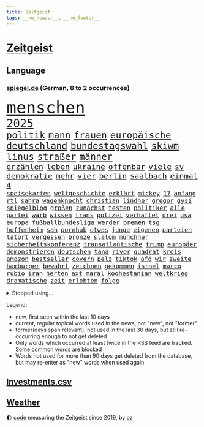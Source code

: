 ```yaml
---
title: Zeitgeist
tags: __no_header__, __no_footer__
---
```


# [Zeitgeist](https://oliz.io/zeitgeist/)

## Language

<h3><a href="https://www.spiegel.de" target="_blank">spiegel.de</a> (German, 8 to 2 occurrences)</h3>
<p style="font-family:monospace">
<span style="font-size:32pt"><a href="news_links.html#menschen" class="current">menschen</a></span>
<br>
<span style="font-size:22pt"><a href="news_links.html#2025" class="current">2025</a></span>
<br>
<span style="font-size:18pt"><a href="news_links.html#politik" class="current">politik</a></span>
<span style="font-size:18pt"><a href="news_links.html#mann" class="current">mann</a></span>
<span style="font-size:18pt"><a href="news_links.html#frauen" class="current">frauen</a></span>
<span style="font-size:18pt"><a href="news_links.html#europäische" class="current">europäische</a></span>
<span style="font-size:18pt"><a href="news_links.html#deutschland" class="current">deutschland</a></span>
<span style="font-size:18pt"><a href="news_links.html#bundestagswahl" class="current">bundestagswahl</a></span>
<span style="font-size:18pt"><a href="news_links.html#skiwm" class="current">skiwm</a></span>
<span style="font-size:18pt"><a href="news_links.html#linus" class="current">linus</a></span>
<span style="font-size:18pt"><a href="news_links.html#straßer" class="current">straßer</a></span>
<span style="font-size:18pt"><a href="news_links.html#männer" class="current">männer</a></span>
<br>
<span style="font-size:15pt"><a href="news_links.html#erzählen" class="current">erzählen</a></span>
<span style="font-size:15pt"><a href="news_links.html#leben" class="current">leben</a></span>
<span style="font-size:15pt"><a href="news_links.html#ukraine" class="current">ukraine</a></span>
<span style="font-size:15pt"><a href="news_links.html#offenbar" class="current">offenbar</a></span>
<span style="font-size:15pt"><a href="news_links.html#viele" class="current">viele</a></span>
<span style="font-size:15pt"><a href="news_links.html#sv" class="current">sv</a></span>
<span style="font-size:15pt"><a href="news_links.html#demokratie" class="current">demokratie</a></span>
<span style="font-size:15pt"><a href="news_links.html#mehr" class="current">mehr</a></span>
<span style="font-size:15pt"><a href="news_links.html#vier" class="current">vier</a></span>
<span style="font-size:15pt"><a href="news_links.html#berlin" class="current">berlin</a></span>
<span style="font-size:15pt"><a href="news_links.html#saalbach" class="new">saalbach</a></span>
<span style="font-size:15pt"><a href="news_links.html#einmal" class="current">einmal</a></span>
<span style="font-size:15pt"><a href="news_links.html#4" class="current">4</a></span>
<br>
<span style="font-size:12pt"><a href="news_links.html#speisekarten" class="new">speisekarten</a></span>
<span style="font-size:12pt"><a href="news_links.html#weltgeschichte" class="new">weltgeschichte</a></span>
<span style="font-size:12pt"><a href="news_links.html#erklärt" class="current">erklärt</a></span>
<span style="font-size:12pt"><a href="news_links.html#mickey" class="new">mickey</a></span>
<span style="font-size:12pt"><a href="news_links.html#17" class="current">17</a></span>
<span style="font-size:12pt"><a href="news_links.html#anfang" class="current">anfang</a></span>
<span style="font-size:12pt"><a href="news_links.html#rtl" class="current">rtl</a></span>
<span style="font-size:12pt"><a href="news_links.html#sahra" class="current">sahra</a></span>
<span style="font-size:12pt"><a href="news_links.html#wagenknecht" class="current">wagenknecht</a></span>
<span style="font-size:12pt"><a href="news_links.html#christian" class="current">christian</a></span>
<span style="font-size:12pt"><a href="news_links.html#lindner" class="current">lindner</a></span>
<span style="font-size:12pt"><a href="news_links.html#gregor" class="current">gregor</a></span>
<span style="font-size:12pt"><a href="news_links.html#gysi" class="current">gysi</a></span>
<span style="font-size:12pt"><a href="news_links.html#spiegelblog" class="current">spiegelblog</a></span>
<span style="font-size:12pt"><a href="news_links.html#großen" class="current">großen</a></span>
<span style="font-size:12pt"><a href="news_links.html#zunächst" class="current">zunächst</a></span>
<span style="font-size:12pt"><a href="news_links.html#testen" class="current">testen</a></span>
<span style="font-size:12pt"><a href="news_links.html#politiker" class="current">politiker</a></span>
<span style="font-size:12pt"><a href="news_links.html#alle" class="current">alle</a></span>
<span style="font-size:12pt"><a href="news_links.html#partei" class="current">partei</a></span>
<span style="font-size:12pt"><a href="news_links.html#warb" class="current">warb</a></span>
<span style="font-size:12pt"><a href="news_links.html#wissen" class="current">wissen</a></span>
<span style="font-size:12pt"><a href="news_links.html#trans" class="current">trans</a></span>
<span style="font-size:12pt"><a href="news_links.html#polizei" class="current">polizei</a></span>
<span style="font-size:12pt"><a href="news_links.html#verhaftet" class="current">verhaftet</a></span>
<span style="font-size:12pt"><a href="news_links.html#drei" class="current">drei</a></span>
<span style="font-size:12pt"><a href="news_links.html#usa" class="current">usa</a></span>
<span style="font-size:12pt"><a href="news_links.html#europa" class="current">europa</a></span>
<span style="font-size:12pt"><a href="news_links.html#fußballbundesliga" class="current">fußballbundesliga</a></span>
<span style="font-size:12pt"><a href="news_links.html#werder" class="current">werder</a></span>
<span style="font-size:12pt"><a href="news_links.html#bremen" class="current">bremen</a></span>
<span style="font-size:12pt"><a href="news_links.html#tsg" class="current">tsg</a></span>
<span style="font-size:12pt"><a href="news_links.html#hoffenheim" class="current">hoffenheim</a></span>
<span style="font-size:12pt"><a href="news_links.html#sah" class="current">sah</a></span>
<span style="font-size:12pt"><a href="news_links.html#pornhub" class="new">pornhub</a></span>
<span style="font-size:12pt"><a href="news_links.html#etwas" class="current">etwas</a></span>
<span style="font-size:12pt"><a href="news_links.html#junge" class="current">junge</a></span>
<span style="font-size:12pt"><a href="news_links.html#eigenen" class="current">eigenen</a></span>
<span style="font-size:12pt"><a href="news_links.html#parteien" class="current">parteien</a></span>
<span style="font-size:12pt"><a href="news_links.html#tatort" class="current">tatort</a></span>
<span style="font-size:12pt"><a href="news_links.html#vergessen" class="current">vergessen</a></span>
<span style="font-size:12pt"><a href="news_links.html#bronze" class="current">bronze</a></span>
<span style="font-size:12pt"><a href="news_links.html#slalom" class="current">slalom</a></span>
<span style="font-size:12pt"><a href="news_links.html#münchner" class="current">münchner</a></span>
<span style="font-size:12pt"><a href="news_links.html#sicherheitskonferenz" class="current">sicherheitskonferenz</a></span>
<span style="font-size:12pt"><a href="news_links.html#transatlantische" class="current">transatlantische</a></span>
<span style="font-size:12pt"><a href="news_links.html#trump" class="current">trump</a></span>
<span style="font-size:12pt"><a href="news_links.html#europäer" class="current">europäer</a></span>
<span style="font-size:12pt"><a href="news_links.html#demonstrieren" class="current">demonstrieren</a></span>
<span style="font-size:12pt"><a href="news_links.html#deutschen" class="current">deutschen</a></span>
<span style="font-size:12pt"><a href="news_links.html#tana" class="new">tana</a></span>
<span style="font-size:12pt"><a href="news_links.html#river" class="new">river</a></span>
<span style="font-size:12pt"><a href="news_links.html#quadrat" class="new">quadrat</a></span>
<span style="font-size:12pt"><a href="news_links.html#kreis" class="current">kreis</a></span>
<span style="font-size:12pt"><a href="news_links.html#amazon" class="current">amazon</a></span>
<span style="font-size:12pt"><a href="news_links.html#bestseller" class="current">bestseller</a></span>
<span style="font-size:12pt"><a href="news_links.html#covern" class="new">covern</a></span>
<span style="font-size:12pt"><a href="news_links.html#pelz" class="new">pelz</a></span>
<span style="font-size:12pt"><a href="news_links.html#tiktok" class="current">tiktok</a></span>
<span style="font-size:12pt"><a href="news_links.html#afd" class="current">afd</a></span>
<span style="font-size:12pt"><a href="news_links.html#wir" class="current">wir</a></span>
<span style="font-size:12pt"><a href="news_links.html#zweite" class="current">zweite</a></span>
<span style="font-size:12pt"><a href="news_links.html#hamburger" class="current">hamburger</a></span>
<span style="font-size:12pt"><a href="news_links.html#bewahrt" class="current">bewahrt</a></span>
<span style="font-size:12pt"><a href="news_links.html#zeichnen" class="current">zeichnen</a></span>
<span style="font-size:12pt"><a href="news_links.html#gekommen" class="current">gekommen</a></span>
<span style="font-size:12pt"><a href="news_links.html#israel" class="current">israel</a></span>
<span style="font-size:12pt"><a href="news_links.html#marco" class="current">marco</a></span>
<span style="font-size:12pt"><a href="news_links.html#rubio" class="current">rubio</a></span>
<span style="font-size:12pt"><a href="news_links.html#iran" class="current">iran</a></span>
<span style="font-size:12pt"><a href="news_links.html#herten" class="new">herten</a></span>
<span style="font-size:12pt"><a href="news_links.html#axt" class="current">axt</a></span>
<span style="font-size:12pt"><a href="news_links.html#maral" class="new">maral</a></span>
<span style="font-size:12pt"><a href="news_links.html#koohestanian" class="new">koohestanian</a></span>
<span style="font-size:12pt"><a href="news_links.html#weltkrieg" class="current">weltkrieg</a></span>
<span style="font-size:12pt"><a href="news_links.html#dramatische" class="current">dramatische</a></span>
<span style="font-size:12pt"><a href="news_links.html#zeit" class="current">zeit</a></span>
<span style="font-size:12pt"><a href="news_links.html#erlebten" class="current">erlebten</a></span>
<span style="font-size:12pt"><a href="news_links.html#folge" class="current">folge</a></span>
</p>
<details>
<summary>Stopped using...</summary>
<p class="former" style="font-size:12pt">
aufnahmen(1578) flugzeuge(1578) verschiedene(1578) entgegen(1577) erscheinen(1577) fdpchef(1577) software(1577) streiten(1577) elfmeter(1576) erfahrungen(1576) opposition(1576) verstorbenen(1576) vorwurf(1576) beschreibt(1575) bundesamt(1575) entschädigung(1575) erinnerungen(1575) geboren(1575) niederländische(1575) sicherheitsbehörden(1575) theater(1575) tobt(1575) zeugen(1575) 2022(1574) beschimpft(1574) geholt(1574) ausschreitungen(1573) babys(1573) erdoğan(1573) facebook(1573) san(1573) beweisen(1572) innenministerium(1572) kritische(1572) verlegt(1572) allianz(1571) angeklagt(1571) armut(1571) langer(1571) 37(1570) arbeitsplatz(1570) bereich(1570) bull(1570) entlastet(1570) tschechien(1570) verdienen(1570) konzerne(1569) mediziner(1569) nutzte(1569) aufgehoben(1568) festnahme(1568) kölner(1568) veranstaltung(1568) verschiebt(1568) ausbau(1567) geschossen(1567) klein(1567) times(1567) hölle(1566) nummer(1566) vielerorts(1566) altes(1565) mai(1565) minute(1565) härter(1564) jagd(1564) party(1564) fit(1563) senkt(1563) zeichnet(1563) ungarns(1562) brite(1561) gering(1561) olympische(1561) moment(1559) störung(1559) vorstellen(1558) überholt(1558) empfängt(1557) kürzlich(1557) lkw(1556) anzeichen(1554) überschwemmungen(1554) königin(1553) gesamten(1552) konsum(1548) kontakt(1547) behalten(1546) retter(1546) istanbul(1545) überfall(1532) überfordert(1530) günther(1525) rakete(1520) sammeln(1519) entspannt(1518) verdoppelt(1517) offener(1513) schadensersatz(1506) ausweg(1500) wetterdienst(1489) öffnet(1463) zusammenbruch(1438) gebeten(1398) blut(1390) airline(1380) fachkräftemangel(1322) bundesanwaltschaft(1298) erfolgreichste(1276) wellen(1276) schwarz(1262) exil(1257) schlafen(1246) haushalt(1238) tiger(1222) rauswurf(1203) einschätzungen(1201) russisches(1182) unserem(1162) seltene(1157) außenministerium(1152) kiews(1152) innenministerin(1151) faeser(1135) nancy(1135) buschmann(1134) aufgestellt(1129) waffenlieferungen(1123) schwieriger(1113) spielern(1109) überwachung(1109) desto(1108) geschenk(1104) positiven(1087) jennifer(1069) lücken(1066) erlauben(1024) jack(1012) dahin(1004) verärgert(997) prominenten(994) verklagen(973) sexuell(968) jimmy(957) erntet(950) schwimmen(948) 16jähriger(943) quiz(943) jemals(939) tägliches(935) ähnlichen(923) vizekanzler(903) professor(901) allgemeinwissen(886) geschehens(886) politischgesellschaftlichen(886) themengebieten(886) gerechtfertigt(878) kollege(860) kompliziert(850) überraschenden(848) ignoriert(842) carter(831) beantragen(819) einstige(804) kommentiert(796) reisende(790) gekündigt(781) berufseinstieg(776) überstanden(775) kieler(771) gegründet(761) solcher(758) 18jähriger(754) viertagewoche(754) emotionale(752) landwirte(748) startups(734) getragen(733) liebt(732) rechtsaußen(723) kleinere(717) zogen(700) sommerspielen(676) arten(668) glas(668) startete(660) drohte(659) erforscht(645) überfahren(636) diebstahl(634) seltsame(633) ereignis(628) spektakulären(617) lukas(604) drastische(602) erkennt(596) rasen(592) preiserhöhung(584) verteuern(566) aufgrund(562) froh(556) heim(554) strenger(552) vergangene(552) albtraum(546) seltener(542) torwart(540) erschien(539) erschweren(536) südkoreanische(536) genossen(532) sprachen(532) us(530) völkermord(528) jubeln(521) technisch(519) trinken(507) attentäter(503) boeing(503) besserung(501) ausbruch(497) belästigt(497) oppositionspolitiker(495) harsche(494) teslachef(484) veröffentlichung(482) tennisspieler(476) gerechnet(470) kippt(466) propalästinensische(459) bundes(456) mohammad(455) usschauspieler(445) verwenden(443) verschaffen(435) gestritten(428) reichweite(420) verspätung(420) bereichen(418) bett(418) beleidigungen(415) damaligen(415) stoffe(411) heimischen(410) hits(406) rauch(405) giftige(404) politischer(403) bahnen(402) zurückgewiesen(401) luxemburg(398) toni(394) geschützt(392) spekulationen(392) rammte(391) ruiniert(390) abgefeuert(387) normalerweise(385) barack(378) format(376) katz(372) sächsische(371) dreharbeiten(369) japaner(368) zweieinhalb(366) ball(363) milch(363) bunte(359) great(359) sophie(359) finanzielle(358) asien(357) gesichtet(356) go(356) ismail(355) karriereende(355) manipulation(355) stützt(355) korrigiert(354) hummels(353) zerlegt(352) weichen(351) inakzeptabel(349) trainers(348) klette(341) 58(340) bedankt(338) anfeindungen(337) oberpfalz(336) betrunken(335) mitspieler(333) rechtslage(331) sophia(331) agenda(330) schweigegeldprozess(330) höchstwert(329) major(329) eindeutig(326) unangenehme(326) bundesland(324) superstars(324) verdachts(323) beworfen(318) abgrund(316) alec(315) baldwin(315) fastfoodkette(315) khamenei(315) kriegsführung(313) geschoben(310) anwesen(303) tennisspielerin(302) objekt(301) aktie(300) ausprobiert(300) schlimmsten(299) balkon(298) billionen(298) potenzial(297) bürgerkrieg(295) denkbar(295) statistische(293) dürre(292) gegend(291) ostküste(291) steine(291) einheimische(290) set(290) ursachen(290) instanz(288) häufen(287) rechnung(287) anschläge(286) verrat(285) ausfall(284) christopher(283) unterschätzen(283) zahlreicher(283) chrupalla(280) leitungen(280) obdachlosen(278) vorstellung(278) attackierte(277) ungewollt(277) kontrollen(274) mau(273) ausgebremst(271) militärischer(271) anlegen(270) sportwissenschaftler(269) meinungsfreiheit(265) dänische(262) vorfalls(262) einsätze(259) aufkommen(257) gewusst(257) liest(257) heimatstadt(256) reiz(255) gefährliches(253) genauen(253) schütze(251) übel(251) kanzlerschaft(250) umständen(250) vorgeschichte(250) auszubildende(249) hilton(249) bilden(248) kreisen(246) wählte(246) grand(245) tickt(245) weicht(245) kaulitz(244) türkischer(242) breiten(241) trainierte(241) esken(240) fußballplatz(240) glaubte(240) bahnverkehr(239) kurse(239) feuerwerkskörper(238) blitzeinschlag(237) dresdner(237) crash(236) evakuierungen(236) kürt(236) laufbahn(236) sonja(236) sätzen(234) polizeigewalt(233) scharfen(233) komplex(232) love(231) papa(231) hinein(230) hartnäckig(228) löwen(228) 28jähriger(226) johnny(225) angelina(223) bleibe(223) co₂ausstoß(223) vorsichtig(223) diesel(222) sprengung(222) atem(221) bester(221) netflixdoku(220) umgesetzt(220) hollywoodstars(218) einzelhandel(216) gelebt(215) gewaltvorwürfen(215) füllkrug(213) niclas(213) mcdonald's(212) sang(212) gefilmt(211) music(210) verlobt(209) jong(208) miriam(208) schwarzarbeit(208) lebe(207) rico(207) saskia(206) lothar(203) ran(203) zerstörten(202) ryanair(201) küren(200) trauma(198) gewütet(194) schmiedet(194) simone(193) nordwesten(190) eigentliche(189) probe(189) bundesnetzagentur(188) sprengstoff(188) wettert(187) konkret(186) radio(186) absolviert(185) altern(185) 36jährige(184) kanzlerkandidatin(184) momentan(184) mobilisieren(183) schau(182) cdumann(181) pitzke(181) weiblichen(180) haar(178) benutzen(177) wissenschaftlich(177) mittag(176) schadstoffe(176) trübt(176) zögern(176) sozialdemokrat(175) geheimdienste(174) ices(174) northvolt(173) gerissen(172) kalifornischen(172) nordkoreanischen(172) ehrlich(171) maduro(170) suchmaschine(170) frontal(169) nicolás(169) venezuelas(169) karlsruher(168) kreuzfahrt(168) ludwig(167) verbliebenen(167) medienkonsum(166) rechner(166) wagte(166) straflager(162) weiterarbeiten(162) 82(161) konkretisiert(161) schlimmeres(161) bedrohlich(160) drohender(160) abschuss(159) kapital(159) satiriker(159) geübt(158) kanal(158) strafverfolgung(158) brennender(157) nick(156) sahen(156) übelkeit(156) busunfall(155) fotograf(155) empfehlung(154) prangern(154) organisierte(153) polizeikräfte(153) beeindruckte(152) harren(152) hassnachrichten(152) aken(151) pate(150) bekämpft(149) dürren(148) parteichefin(148) export(147) strafmaß(147) beruht(146) öltanker(146) lehramt(145) mine(145) with(145) andernfalls(144) greifswald(144) hochverrats(144) 94(143) böllern(143) reiner(143) umsätze(143) verrückte(143) alarmierende(142) bentancur(142) bezeichnen(142) rodrigo(142) telegram(142) eingestuft(141) fahrlässiger(141) tsmc(141) aleksandar(140) donnerstagmorgen(140) pierce(140) standorte(140) sonderermittler(139) raumfahrtunternehmen(138) überstand(138) entfernung(137) flüchtlingspolitik(137) fpöchef(137) ralph(137) überwacht(137) caren(136) entnommen(136) gonzález(136) größtem(135) konzentrieren(135) liam(135) meinungsbeitrag(134) wirtschaftlichen(134) gisèle(133) barnier(131) getötete(131) ricky(131) schlüssel(131) überfalls(131) erschütternde(130) grundsätzlich(129) maren(129) priester(129) versammlung(129) auslandsreise(128) avignon(128) pelicot(128) 2027(127) altersgruppe(127) begrüßt(126) interessant(126) schaltete(126) verüben(126) dreieck(125) fossilien(125) hill(125) spiegelt(124) jets(123) milizen(123) rasante(122) antisemitisch(121) depp(121) überwachungskamera(121) carolabrücke(120) fußballwm(119) reale(119) springer(119) bühnen(118) edward(118) reichten(118) verkehrsbehinderungen(118) begeisterte(117) strände(117) einkommens(116) elternzeit(116) hetzer(116) katastrophengebiet(116) umdenken(115) debattieren(114) fokussieren(114) nikolas(114) stellungen(114) tatjana(114) vorsorglich(114) we(114) gewordenen(113) seitenhieb(113) direction(111) laute(111) straßburg(111) konten(110) nadel(110) arizona(109) holland(109) knochen(109) neuwagen(109) präzise(109) artenvielfalt(108) bedenkliche(108) heutzutage(108) paderborn(108) symptome(108) techkonzern(108) verrückt(108) antisemitismusbeauftragte(107) mohamed(107) restaurantbesuch(107) traditionellen(107) aussuchen(105) insolvenzverwalter(105) korruptionsvorwürfen(105) verhinderten(105) apps(104) branchenverband(104) ersetzen(104) flügel(104) renommierte(104) ungeklärt(104) punk(103) erkrankten(102) keeper(102) pfalz(102) alleinerziehende(101) gelockt(101) preisentwicklung(101) brady(100) krassen(100) qualifiziert(100) umweltverschmutzung(100) bundesparteitag(99) teuerung(99) aires(98) buenos(98) miosga(98) gerichtssaal(97) arztes(96) gary(96) mittelstand(96) zusätzlich(96) örtlichen(96) erfassen(94) podolski(94) beschuldigten(93) florence(93) hall(93) nationalteam(93) pugh(93) succession(92) alleinsein(91) angepriesen(91) beer(91) bewarb(91) demonstrativ(91) deportieren(91) gesteigert(91) gras(91) quadratmeter(91) schnellsten(91) schäumt(91) gebühren(90) millionenbetrag(90) veranlasste(90) dreesen(89) ferres(89) festnahm(89) hochschule(89) planungen(89) prowestlichen(89) umgebracht(89) veronica(89) drohnenalarm(88) iwf(88) plakativ(88) pub(88) rüstungsindustrie(88) flusskrebse(87) gastes(87) rekordzahl(87) staatsverschuldung(87) typischen(87) unterschiedlichen(87) überschaubar(87) ganges(86) machtlos(86) pyrotechnik(86) schauspielstar(86) unglaublichen(86) 137(85) alkoholmissbrauch(85) buschfeuer(85) einreiseregeln(85) opel(85) ausländischer(84) grätscht(84) nägele(84) regierungswechsel(84) stressen(84) teppich(84) youssef(84) bizarr(83) limitierte(83) matrix(83) orleans(83) payne(83) polizeibehörden(83) qual(83) soccer(83) terrorverdächtiger(83) zerschlagen(83) nahtlos(82) ungebremst(82) wehrpflicht(82) zendaya(82) zusammenstoß(82) sauberer(81) schulsport(81) spiegelbericht(81) taschengeld(81) anschaffung(80) inszenierte(80) kameraden(80) längerem(80) macrons(80) meloniregierung(80) oberlandesgericht(80) schlauer(80) schmuck(80) stehenden(80) lebensunterhalt(79) mexico(79) rookie(79) schweinefleisch(79) barfuß(78) skrupellosen(78) spielplan(78) vorherrschaft(78) wirtschaftsfragen(78) zugesprochen(78) funde(77) hochschulpräsidentin(77) kurdische(77) mangelhafte(77) puerto(77) renaissance(77) schauspielern(77) steinwurf(77) vorbilder(77) 84(76) eklatante(76) laufendem(76) schusswaffe(76) unausgegoren(76) facebookmutterkonzern(75) haushaltshilfe(75) reinigungskraft(75) russlandsanktionen(75) sportuhren(75) süße(75) tankstelle(75) cornelia(74) eystudie(74) fallschirmspringer(74) unterdrückung(74) früchte(73) fähre(73) jahreswechsel(73) mutige(73) radikalsten(73) antisemitismusbeauftragten(72) beibehalten(72) bürgerkriegsland(72) doppelgängerwettbewerb(72) erstaunlicher(72) exaußenminister(72) komikerin(72) männerfeindlichkeit(72) trumpfans(72) winden(72) zurückzukehren(72) ausmaße(71) datet(71) luftfahrt(71) nahid(71) nordsyrien(71) platte(71) raste(71) relativiert(71) silvesternacht(71) taghavi(71) verurteilen(71) bürgermeisterin(70) daglo(70) drehbuchautor(70) existenzielle(70) hamdan(70) krankheiten(70) kulisse(70) pokémon(70) repräsentantenhaus(70) tatwerkzeug(70) usrepräsentantenhaus(70) vermuten(70) zielscheibe(70) amtierende(69) angestellter(69) elektroautomarke(69) ernähren(69) fähigkeit(69) gründerin(69) kapituliert(69) klarheit(69) preissteigerung(69) 57(68) helga(68) hills(68) mist(68) ray(68) verbote(68) abholung(67) falsches(67) fire(67) globe(67) heller(67) hotzo(67) report(67) vendée(67) arbeitsgericht(66) fehlender(66) geklagt(66) genie(66) stärkung(66) drohnenaufnahmen(65) exrafterroristin(65) luftalarm(65) afdparteitag(64) bundesverfassungsgerichts(64) grundsätzliche(64) halbiert(64) unbequem(64) verzögerungen(64) witzig(64) ausstattung(63) benedikt(63) früherkennung(63) geheimnisvollen(63) glatt(63) indikator(63) prozentpunkte(63) sms(63) wichtigstes(63) zusammenstöße(63) bereitschaft(62) chipkonzern(62) halsschmerzen(62) intendantin(62) personalmangel(62) serienvergewaltiger(62) kühler(61) sammelte(61) fahrzeugkontrolle(60) global(60) tyson(60) bergleute(59) grohs(59) konkurrentinnen(59) muskeln(59) schwarzgelbe(59) stilfontein(59) tumor(59) verschießt(59) wecken(59) zurückhaltender(59) ausgelesen(58) biennale(58) box(58) gelockert(58) liter(58) nikki(58) preisverleihung(58) entkriminalisierung(57) gasversorger(57) jungunternehmen(57) meterhohe(57) monica(57) schwangerschaftsabbrüche(57) verständigt(57) überfluten(57) alkoholsucht(56) erfindungen(56) floskel(56) glatteis(56) konklave(56) krawalle(56) krawietz(56) nordstreampipelines(56) teslafahrer(56) conor(55) geleakt(55) mcgregor(55) recherche(55) schockwellen(55) schraubt(55) stuhl(55) sämtliche(55) veränderten(55) brenzligen(54) daheim(54) erklärungen(54) genügend(54) machthabern(54) testflug(54) twitch(54) winterwetter(54) bereitete(53) exklusivsten(53) pipelines(53) schacht(53) blindgänger(52) hedgefondsmanager(52) heiligen(52) hindern(52) lok(52) neuschnee(52) sicherheitsprobleme(52) soziologin(52) stufen(52) anhören(51) disstrack(51) doppelgänger(51) einmalig(51) entfacht(51) grummelt(51) helsinki(51) like(51) maroden(51) schrift(51) simulator(51) universal(51) verlangte(51) boomen(50) insolvenzen(50) passenden(50) remigration(50) sparer(50) sportstars(50) ärztliche(50) abwerfen(49) anita(49) beleben(49) bergauf(49) besteuert(49) einbußen(49) ergattern(49) limousine(49) rausholen(49) verschleiß(49) designierter(48) ferdinand(48) großbank(48) hanteln(48) philologenverband(48) rekruten(48) schenk(48) schneefälle(48) zabrze(48) basteln(47) fahrradfahrer(47) handel(47) hofften(47) insider(47) kollidierte(47) megastadt(47) models(47) mordkommission(47) schädlicher(47) bewusstsein(46) bildzeitung(46) cecilia(46) entsandt(46) hebamme(46) lippen(46) salzburger(46) wortlaut(46) bedenklich(45) marsalek(45) mikrobiologe(45) silvester(45) snapchat(45) spitzensport(45) vizechef(45) favorisiert(44) komplizen(44) manches(44) oppositionspartei(44) sergey(44) steel(44) ufern(44) verschont(44) windenergie(44) wirtschaftsministerium(44) zurückerobert(44) christ(43) genötigt(43) heeres(43) jahrgänge(43) pensionär(43) scheibe(43) spruch(43) tvexperte(43) wahlkampfstrategie(43) amazongründer(42) ausgangslage(42) bunt(42) drängte(42) durchgang(42) kellogg(42) fußballklubs(41) ita(41) natopartner(41) palast(41) dämlich(40) fliegerbombe(40) fortsetzen(40) frauenumkleide(40) herzogin(40) rebell(40) spiegelrecherche(40) strafmaßnahmen(40) timing(40) amnesty(39) durcheinander(39) rücknahme(39) ölpreis(39) flüchtlingskrise(38) nervt(38) stollen(38) bauern(37) bezeugen(37) faz(37) sterbenden(37) übergangsregierung(37) aussagt(36) befeuern(36) bildschirme(36) lieferung(36) skrupellose(36) weihnachtsbaum(36) anschieber(35) bulgarien(35) didier(35) feuern(35) francesco(35) notvorräte(35) unterschlupf(35) auszeichnungen(34) bewundert(34) eisbaden(34) gase(34) foul(33) friends(33) kudrow(33) national(33) tankern(33) vergiftet(33) verstößen(33) vorsorge(33) überbietet(33) 55jährige(32) affront(32) aufnimmt(32) erstmal(32) fehde(32) ham(32) hybriden(32) vermeintlichen(32) älterwerden(32) damaliger(31) denkmäler(31) doppelleben(31) entzug(31) importiert(31) lunch(31) anstellen(30) diagnostiziert(30) globes(30) haseloff(30) unbekanntem(30) angelaufen(29) atomausstieg(29) fechten(29) rezepte(29) schüttelte(29) stabilisieren(29) firmenboss(28) haushaltshilfen(28) kanadas(28) 126(27) darlehen(27) drewes(27) feuerzeug(27) gelacht(27) markle(27) parteispendentracker(27) pfarrer(27) tottenhams(27) ölexporte(27) beliebtes(26) bürgergeldempfänger(26) elektronischen(26) feuerzeugwurf(26) hommage(26) op(26) selbstkritik(26) volks(26) archiv(25) eingesammelt(25) footballsuperstar(25) vorgabe(25) vorreiter(25) gestiegene(24) grüßt(24) magdeburger(24) squid(24) supercup(24) wiener(24) charme(23) islamist(23) pelicots(23) rechtsextremistisch(23) woanders(23) baustellen(22) dreierkoalition(22) filmakademie(22) fury(22) komfort(22) machenschaften(22) mail(22) schützte(22) spiegeltitel(22) spritpreise(22) 32jährige(21) anführen(21) dopingtests(21) hüllt(21) liebesleben(21) mischke(21) thilo(21) anzuheuern(20) batteriehersteller(20) talente(20) aktienmärkte(19) amtsübernahme(19) ernte(19) klassen(19) limit(19) schlesinger(19) sechsmal(19) skandale(19) sterblichen(19) todesfahrt(19) beschimpfungen(18) dopingprobe(18) durchsuchten(18) tanker(18) objekten(17) pforte(17) travel(17) umlaufbahn(17) unterwasserkabel(17) veto(17) hilary(16) sala(16) santa(16) usmilitärs(16) 2045(15) baubranche(15) gesunden(15) schachsuperstar(15) schärfere(15) tankers(15) böllerverbot(14) fehlgeburt(14) gekostet(14) verbringt(14) veröffentlichten(14) wohnort(14) andernorts(13) bekanntgabe(13) entmachtung(13) großmachtfantasien(13) introvertierte(13) melbourne(13) missionen(13) regierte(13) stromkabel(13) unterkunft(13) verdiene(13) vereidigen(13) vereinzelt(13) vietnam(13) einsamer(12) engagiert(12) erfreuliche(12) feiermeile(12) frontmann(12) großspenden(12) promille(12) turnerbund(12) uskonzerne(12) ziviler(12) zurückgelassene(12) 500kilometallring(11) buchstaben(11) demütigungen(11) netzagentur(11) schauspielers(11) spitzenturnerin(11) tabea(11) umtausch(11) unverletzt(11)
</p>
</details>
<p>Legend:
<ul>
<li><span class="new">new</span>, first seen within the last 10 days</li>
<li><span class="current">current</span>, regular topical words used in the news, not "new", not "former"</li>
<li><span class="former">former(days span relevant)</span>, not used in the last 30 days, but still re-occurring enough to not get deleted</li>
<li>Only words which occurred at least twice in the RSS feed are tracked. <a href="language/filters.py">Some common words are blocked</a></li>
<li>Words not used for more than 90 days get deleted from the database, but may re-enter as "new" words when used again</li>
</ul>
</p>

## [Investments](investments.html)[.csv](investments.csv)

## [Weather](weather.html)

<footer>
<a href="javascript:toggleTheme()" class="nav">🌓</a>
<a href="https://github.com/ooz/zeitgeist">code</a> measuring the Zeitgeist since 2019, by <a href="https://oliz.io">oz</a>
</footer>
